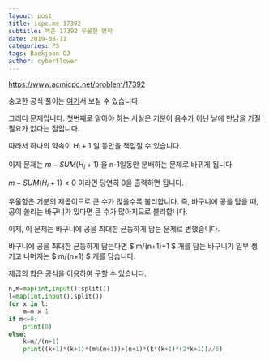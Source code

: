 ```yaml
---
layout: post
title: icpc.me 17392
subtitle: 백준 17392 우울한 방학
date: 2019-08-11
categories: PS
tags: Baekjoon OJ
author: cyberflower
---
```


<https://www.acmicpc.net/problem/17392>

숭고한 공식 풀이는 [여기](https://drive.google.com/file/d/1XwcQgX81fR_2ULyzXoY1DZ1Y9EsXyu-_/view)서 보실 수 있습니다.

그리디 문제입니다. 첫번째로 알아야 하는 사실은 기분이 음수가 아닌 날에 만남을 가질 필요가 없다는 점입니다.

따라서 하나의 약속이 $H_i+1$ 일 동안을 책임질 수 있습니다.

이제 문제는 $m-SUM(H_i+1)$ 을 n-1일동안 분배하는 문제로 바뀌게 됩니다.

$m-SUM(H_i+1)<0$ 이라면 당연히 0을 출력하면 됩니다.

우울함은 기분의 제곱이므로 큰 수가 많을수록 불리합니다. 즉, 바구니에 공을 담을 때, 공이 쏠리는 바구니가 있다면 큰 수가 많아지므로 불리합니다.

이제, 이 문제는 바구니에 공을 최대한 균등하게 담는 문제로 변했습니다.

바구니에 공을 최대한 균등하게 담는다면 $ m/(n+1)+1 $ 개를 담는 바구니가 일부 생기고 나머지는 $ m/(n+1) $ 개를 담습니다.

제곱의 합은 공식을 이용하여 구할 수 있습니다.

```python
n,m=map(int,input().split())
l=map(int,input().split())
for x in l:
    m=m-x-1
if m<=0:
    print(0)
else:
    k=m//(n+1)
    print((k+1)*(k+1)*(m%(n+1))+(n+1)*(k*(k+1)*(2*k+1))//6)
```
